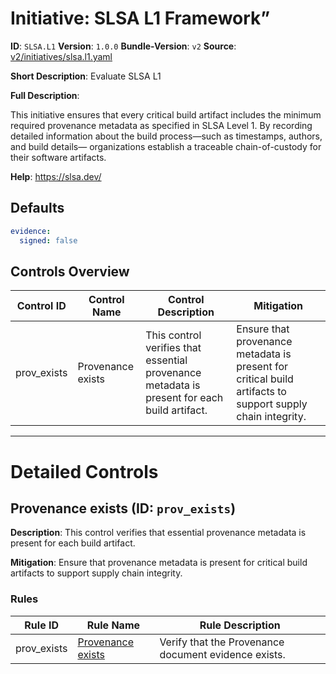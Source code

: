 # Initiative: SLSA L1 Framework”

**ID**: `SLSA.L1`
**Version**: `1.0.0`
**Bundle-Version**: `v2`
**Source**: [v2/initiatives/slsa.l1.yaml](https://github.com/scribe-public/sample-policies/v2/initiatives/slsa.l1.yaml)

**Short Description**: Evaluate SLSA L1

**Full Description**:

This initiative ensures that every critical build artifact includes the minimum required provenance metadata as specified in SLSA Level 1. By recording detailed information about the build process—such as timestamps, authors, and build details— organizations establish a traceable chain-of-custody for their software artifacts.


**Help**: https://slsa.dev/

## Defaults

```yaml
evidence:
  signed: false
```

## Controls Overview

| Control ID | Control Name | Control Description | Mitigation |
|------------|--------------|---------------------|------------|
| prov_exists | Provenance exists | This control verifies that essential provenance metadata is present for each build artifact. | Ensure that provenance metadata is present for critical build artifacts to support supply chain integrity. |

---

# Detailed Controls

## Provenance exists (ID: `prov_exists`)
**Description**: This control verifies that essential provenance metadata is present for each build artifact.

**Mitigation**: Ensure that provenance metadata is present for critical build artifacts to support supply chain integrity.

### Rules

| Rule ID | Rule Name | Rule Description |
|---------|-----------|------------------|
| prov_exists | [Provenance exists](../rules/slsa/l1-provenance-exists.md) | Verify that the Provenance document evidence exists. |
